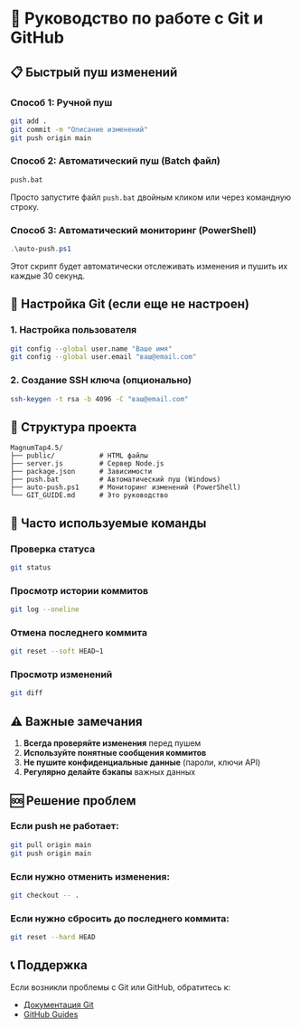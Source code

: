 # 🚀 Руководство по работе с Git и GitHub

## 📋 Быстрый пуш изменений

### Способ 1: Ручной пуш
```bash
git add .
git commit -m "Описание изменений"
git push origin main
```

### Способ 2: Автоматический пуш (Batch файл)
```bash
push.bat
```
Просто запустите файл `push.bat` двойным кликом или через командную строку.

### Способ 3: Автоматический мониторинг (PowerShell)
```powershell
.\auto-push.ps1
```
Этот скрипт будет автоматически отслеживать изменения и пушить их каждые 30 секунд.

## 🔧 Настройка Git (если еще не настроен)

### 1. Настройка пользователя
```bash
git config --global user.name "Ваше имя"
git config --global user.email "ваш@email.com"
```

### 2. Создание SSH ключа (опционально)
```bash
ssh-keygen -t rsa -b 4096 -C "ваш@email.com"
```

## 📁 Структура проекта
```
MagnumTap4.5/
├── public/           # HTML файлы
├── server.js         # Сервер Node.js
├── package.json      # Зависимости
├── push.bat          # Автоматический пуш (Windows)
├── auto-push.ps1     # Мониторинг изменений (PowerShell)
└── GIT_GUIDE.md      # Это руководство
```

## 🎯 Часто используемые команды

### Проверка статуса
```bash
git status
```

### Просмотр истории коммитов
```bash
git log --oneline
```

### Отмена последнего коммита
```bash
git reset --soft HEAD~1
```

### Просмотр изменений
```bash
git diff
```

## ⚠️ Важные замечания

1. **Всегда проверяйте изменения** перед пушем
2. **Используйте понятные сообщения коммитов**
3. **Не пушите конфиденциальные данные** (пароли, ключи API)
4. **Регулярно делайте бэкапы** важных данных

## 🆘 Решение проблем

### Если push не работает:
```bash
git pull origin main
git push origin main
```

### Если нужно отменить изменения:
```bash
git checkout -- .
```

### Если нужно сбросить до последнего коммита:
```bash
git reset --hard HEAD
```

## 📞 Поддержка

Если возникли проблемы с Git или GitHub, обратитесь к:
- [Документация Git](https://git-scm.com/doc)
- [GitHub Guides](https://guides.github.com/)
